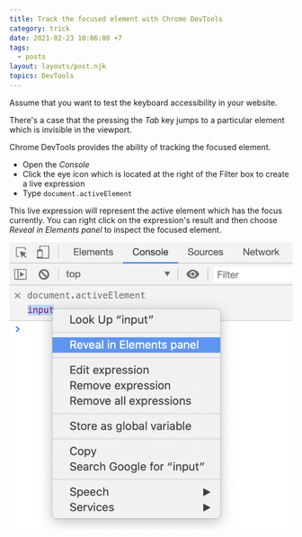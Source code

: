 ```yaml
---
title: Track the focused element with Chrome DevTools
category: trick
date: 2021-02-23 10:06:00 +7
tags:
  - posts
layout: layouts/post.njk
topics: DevTools
---
```


Assume that you want to test the keyboard accessibility in your website. 
    
There's a case that the pressing the _Tab_ key jumps to a particular element which is invisible in the viewport.

Chrome DevTools provides the ability of tracking the focused element.

* Open the _Console_
* Click the eye icon which is located at the right of the Filter box to create a live expression
* Type `document.activeElement`

This live expression will represent the active element which has the focus currently. You can right click on the expression's result and then choose _Reveal in Elements panel_ to inspect the focused element.

![Track the focused element](/img/track-focused-element.png)